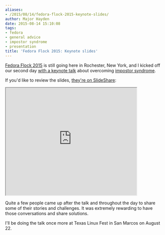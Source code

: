 ```yaml
---
aliases:
- /2015/08/14/fedora-flock-2015-keynote-slides/
author: Major Hayden
date: 2015-08-14 15:10:08
tags:
- fedora
- general advice
- impostor syndrome
- presentation
title: 'Fedora Flock 2015: Keynote slides'
---
```


[Fedora Flock 2015][1] is still going here in Rochester, New York, and I kicked off our second day [with a keynote talk][2] about overcoming [impostor syndrome][3].

If you'd like to review the slides, [they're on SlideShare][4]:

<iframe src='https://www.slideshare.net/slideshow/embed_code/51633196' width='425' height='348' allowfullscreen webkitallowfullscreen mozallowfullscreen></iframe>

Quite a few people came up after the talk and throughout the day to share some of their stories and challenges. It was extremely rewarding to have those conversations and share solutions.

I'll be doing the talk once more at Texas Linux Fest in San Marcos on August 22.

 [1]: http://www.flocktofedora.org/
 [2]: http://flock2015.sched.org/event/f0d4e309dd6363f56f9516ced394a42f
 [3]: https://en.wikipedia.org/wiki/Impostor_syndrome
 [4]: http://www.slideshare.net/MajorHayden/be-an-inspiration-not-an-impostor-fedora-flock-2015